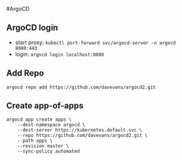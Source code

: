 #ArgoCD
## ArgoCD login
- start proxy: `kubectl port-forward svc/argocd-server -n argocd 8080:443`
- login: `argocd login localhost:8080`

## Add Repo
```
argocd repo add https://github.com/davevans/argocd2.git
```

## Create app-of-apps
```
argocd app create apps \
    --dest-namespace argocd \
    --dest-server https://kubernetes.default.svc \
    --repo https://github.com/davevans/argocd2.git \
    --path apps \
    --revision master \
    --sync-policy automated
```
